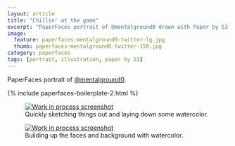 ```yaml
---
layout: article
title: "Chillin' at the game"
excerpt: "PaperFaces portrait of @mentalground0 drawn with Paper by 53 on an iPad."
image: 
  feature: paperfaces-mentalground0-twitter-lg.jpg
  thumb: paperfaces-mentalground0-twitter-150.jpg
category: paperfaces
tags: [portrait, illustration, paper by 53]
---
```


PaperFaces portrait of [@mentalground0](http://twitter.com/mentalground0).

{% include paperfaces-boilerplate-2.html %}

<figure>
	<a href="{{ site.url }}/images/paperfaces-mentalground0-process-1-lg.jpg"><img src="{{ site.url }}/images/paperfaces-mentalground0-process-1-600.jpg" alt="Work in process screenshot"></a>
	<figcaption>Quickly sketching things out and laying down some watercolor.</figcaption>
</figure>

<figure>
	<a href="{{ site.url }}/images/paperfaces-mentalground0-process-2-lg.jpg"><img src="{{ site.url }}/images/paperfaces-mentalground0-process-2-600.jpg" alt="Work in process screenshot"></a>
	<figcaption>Building up the faces and background with watercolor.</figcaption>
</figure>